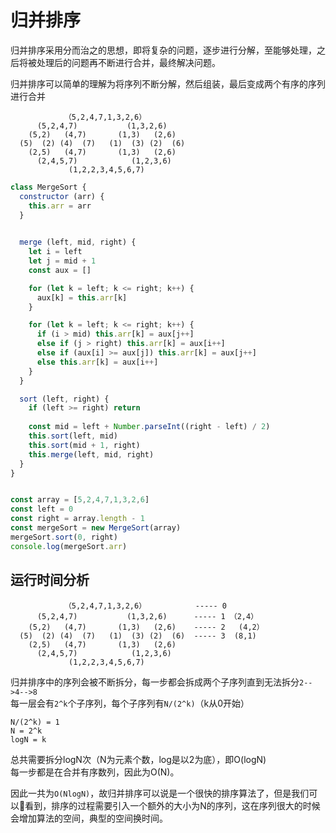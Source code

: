 # 归并排序
归并排序采用分而治之的思想，即将复杂的问题，逐步进行分解，至能够处理，之后将被处理后的问题再不断进行合并，最终解决问题。

归并排序可以简单的理解为将序列不断分解，然后组装，最后变成两个有序的序列进行合并
```
            （5,2,4,7,1,3,2,6）
      (5,2,4,7)           (1,3,2,6)
    (5,2)   (4,7)       (1,3)   (2,6)
  (5)  (2) (4)  (7)   (1)  (3) (2)  (6) 
    (2,5)   (4,7)       (1,3)   (2,6)
      (2,4,5,7)            (1,2,3,6)
             (1,2,2,3,4,5,6,7)
```

```javascript
class MergeSort {
  constructor (arr) {
    this.arr = arr
  }
  

  merge (left, mid, right) {
    let i = left
    let j = mid + 1
    const aux = []

    for (let k = left; k <= right; k++) {
      aux[k] = this.arr[k]
    }

    for (let k = left; k <= right; k++) {
      if (i > mid) this.arr[k] = aux[j++]
      else if (j > right) this.arr[k] = aux[i++]
      else if (aux[i] >= aux[j]) this.arr[k] = aux[j++]
      else this.arr[k] = aux[i++]
    }
  }

  sort (left, right) {
    if (left >= right) return
    
    const mid = left + Number.parseInt((right - left) / 2)
    this.sort(left, mid)
    this.sort(mid + 1, right)
    this.merge(left, mid, right)
  }
}


const array = [5,2,4,7,1,3,2,6]
const left = 0
const right = array.length - 1
const mergeSort = new MergeSort(array)
mergeSort.sort(0, right)
console.log(mergeSort.arr)

```

## 运行时间分析
```
            （5,2,4,7,1,3,2,6）           ----- 0
      (5,2,4,7)           (1,3,2,6)      ----- 1 （2,4）
    (5,2)   (4,7)       (1,3)   (2,6)    ----- 2   (4,2）
  (5)  (2) (4)  (7)   (1)  (3) (2)  (6)  ----- 3  (8,1)
    (2,5)   (4,7)       (1,3)   (2,6)    
      (2,4,5,7)            (1,2,3,6)
             (1,2,2,3,4,5,6,7)
```
归并排序中的序列会被不断拆分，每一步都会拆成两个子序列直到无法拆分`2-->4-->8`  
每一层会有`2^k`个子序列，每个子序列有`N/(2^k)`（k从0开始）
```
N/(2^k) = 1
N = 2^k
logN = k
```
总共需要拆分logN次（N为元素个数，log是以2为底），即O(logN)  
每一步都是在合并有序数列，因此为O(N)。

因此一共为`O(NlogN)`，故归并排序可以说是一个很快的排序算法了，但是我们可以看到，排序的过程需要引入一个额外的大小为N的序列，这在序列很大的时候会增加算法的空间，典型的空间换时间。
